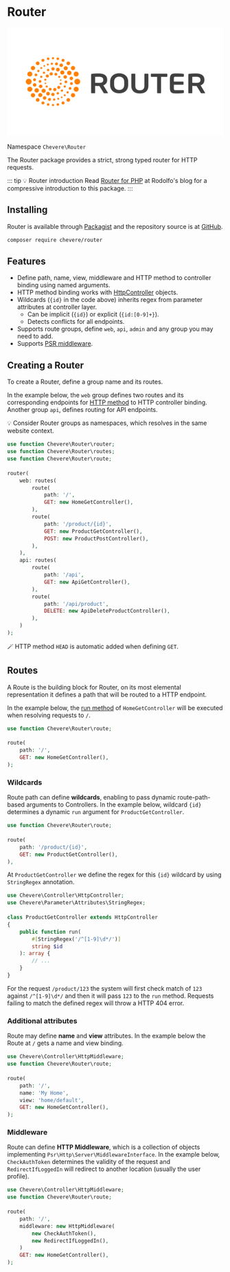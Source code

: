 # Router

![Router](../src/packages/router/router-logo.svg)

Namespace `Chevere\Router`

The Router package provides a strict, strong typed router for HTTP requests.

::: tip 💡 Router introduction
 Read [Router for PHP](https://rodolfoberrios.com/2022/12/07/chevere-router/) at Rodolfo's blog for a compressive introduction to this package.
:::

## Installing

Router is available through [Packagist](https://packagist.org/packages/chevere/router) and the repository source is at [GitHub](https://github.com/chevere/router).

```sh
composer require chevere/router
```

## Features

* Define path, name, view, middleware and HTTP method to controller binding using named arguments.
* HTTP method binding works with [HttpController](../library/http-controller.md) objects.
* Wildcards (`{id}` in the code above) inherits regex from parameter attributes at controller layer.
  * Can be implicit (`{id}`) or explicit (`{id:[0-9]+}`).
  * Detects conflicts for all endpoints.
* Supports route groups, define `web`, `api`, `admin` and any group you may need to add.
* Supports [PSR middleware](https://www.php-fig.org/psr/psr-15/).

## Creating a Router

To create a Router, define a group name and its routes.

In the example below, the `web` group defines two routes and its corresponding endpoints for [HTTP method](https://developer.mozilla.org/en-US/docs/Web/HTTP/Methods) to HTTP controller binding. Another group `api`, defines routing for API endpoints.

💡 Consider Router groups as namespaces, which resolves in the same website context.

```php
use function Chevere\Router\router;
use function Chevere\Router\routes;
use function Chevere\Router\route;

router(
    web: routes(
        route(
            path: '/',
            GET: new HomeGetController(),
        ),
        route(
            path: '/product/{id}',
            GET: new ProductGetController(),
            POST: new ProductPostController(),
        ),
    ),
    api: routes(
        route(
            path: '/api',
            GET: new ApiGetController(),
        ),
        route(
            path: '/api/product',
            DELETE: new ApiDeleteProductController(),
        ),
    )
);
```

🪄 HTTP method `HEAD` is automatic added when defining `GET`.

## Routes

A Route is the building block for Router, on its most elemental representation it defines a path that will be routed to a HTTP endpoint.

In the example below, the [run method](../library/action.md#run) of `HomeGetController` will be executed when resolving requests to `/`.

```php
use function Chevere\Router\route;

route(
    path: '/',
    GET: new HomeGetController(),
);
```

### Wildcards

Route path can define **wildcards**, enabling to pass dynamic route-path-based arguments to Controllers. In the example below, wildcard `{id}` determines a dynamic `run` argument for `ProductGetController`.

```php
use function Chevere\Router\route;

route(
    path: '/product/{id}',
    GET: new ProductGetController(),
),
```

At `ProductGetController` we define the regex for this `{id}` wildcard by using `StringRegex` annotation.

```php
use Chevere\Controller\HttpController;
use Chevere\Parameter\Attributes\StringRegex;

class ProductGetController extends HttpController
{
    public function run(
        #[StringRegex('/^[1-9]\d*/')]
        string $id
    ): array {
        // ...
    }
}
```

For the request `/product/123` the system will first check match of `123` against `/^[1-9]\d*/` and then it will pass `123` to the `run` method. Requests failing to match the defined regex will throw a HTTP 404 error.

### Additional attributes

Route may define **name** and **view** attributes. In the example below the Route at `/` gets a name and view binding.

```php
use Chevere\Controller\HttpMiddleware;
use function Chevere\Router\route;

route(
    path: '/',
    name: 'My Home',
    view: 'home/default',
    GET: new HomeGetController(),
);
```

### Middleware

Route can define **HTTP Middleware**, which is a collection of objects implementing `Psr\Http\Server\MiddlewareInterface`. In the example below, `CheckAuthToken` determines the validity of the request and `RedirectIfLoggedIn` will redirect to another location (usually the user profile).

```php
use Chevere\Controller\HttpMiddleware;
use function Chevere\Router\route;

route(
    path: '/',
    middleware: new HttpMiddleware(
        new CheckAuthToken(),
        new RedirectIfLoggedIn(),
    )
    GET: new HomeGetController(),
);
```
